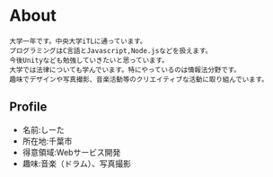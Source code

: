 # About
	大学一年です。中央大学iTLに通っています。
	プログラミングはC言語とJavascript,Node.jsなどを扱えます。
	今後Unityなども勉強していきたいと思っています。
	大学では法律についても学んでいます。特にやっているのは情報法分野です。
	趣味でデザインや写真撮影、音楽活動等のクリエイティブな活動に取り組んでいます。　　　　

## Profile
- 名前:しーた
- 所在地:千葉市
- 得意領域:Webサービス開発
- 趣味:音楽（ドラム）、写真撮影
